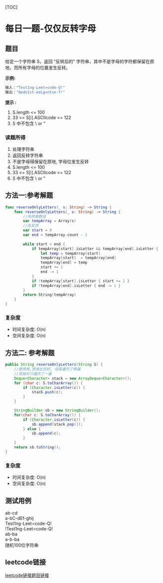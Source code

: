 [TOC]

# 每日一题-仅仅反转字母

## 题目
给定一个字符串 S，返回 “反转后的” 字符串，其中不是字母的字符都保留在原地，而所有字母的位置发生反转。

**示例:**  
```java
输入："Test1ng-Leet=code-Q!"
输出："Qedo1ct-eeLg=ntse-T!"
```
**提示 :**
1. S.length <= 100
2. 33 <= S[i].ASCIIcode <= 122 
3. S 中不包含 \ or "

### 读题所得
1. 处理字符串
2. 返回反转字符串
3. 不是字母得保留在原地, 字母位发生反转
4. S.length <= 100
5. 33 <= S[i].ASCIIcode <= 122 
6. S 中不包含 \ or "

## 方法一:参考解题
```swift
func reverseOnlyLetters(_ s: String) -> String {
    func reverseOnlyLetters(_ s: String) -> String {
        //先转换数组
        var tempArray = Array(s)
        //在反转
        var start = 0
        var end = tempArray.count - 1
        
        while start < end {
            if tempArray[start].isLetter && tempArray[end].isLetter {
                let temp = tempArray[start]
                tempArray[start]  = tempArray[end]
                tempArray[end] = temp
                start += 1
                end -= 1
            }
            if !tempArray[start].isLetter { start += 1 }    
            if !tempArray[end].isLetter { end -= 1 }
        }
        return String(tempArray)
    }
}
```
### 复杂度
* 时间复杂度: O(n)
* 空间复杂度: O(n)

## 方法二: 参考解题
```java
public String reverseOnlyLetters(String S) {
    //使用栈,思维比较好, 但是遍历了俩遍
    //双指针只遍历了一遍
    Deque<Character> stack = new ArrayDeque<Character>();
    for (char c: S.toCharArray()) {
        if (Character.isLetter(c)) {
            stack.push(c);
        }
    }

    StringBuilder sb = new StringBuilder();
    for(char c: S.toCharArray()) {
        if (Character.isLetter(c)) {
            sb.append(stack.pop());
        } else {
            sb.append(c);
        }
    }
    return sb.toString();
}
```
### 复杂度
* 时间复杂度: O(n)
* 空间复杂度: O(n)

## 测试用例
ab-cd   
a-bC-dEf-ghIj  
Test1ng-Leet=code-Q!  
!Test1ng-Leet=code-Q!  
ab-ba  
a-b-ba  
随机100位字符串

## leetcode链接
[leetcode链接题目链接](https://leetcode-cn.com/problems/reverse-only-letters/)  